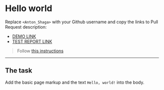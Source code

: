 # Hello world
Replace `<Anton_Shaga>` with your Github username and copy the links to Pull Request description:
- [DEMO LINK](https://Anton_Shaga.github.io/layout_hello-world/)
- [TEST REPORT LINK](https://Anton_Shaga.github.io/layout_hello-world/report/html_report/)

> Follow [this instructions](https://mate-academy.github.io/layout_task-guideline/#how-to-solve-the-layout-tasks-on-github)
___

## The task
Add the basic page markup and the text `Hello, world!` into the body.

